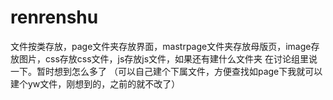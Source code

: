 # renrenshu
文件按类存放，page文件夹存放界面，mastrpage文件夹存放母版页，image存放图片，css存放css文件，js存放js文件，如果还有建什么文件夹
在讨论组里说一下。暂时想到怎么多了
（可以自己建个下属文件，方便查找如page下我就可以建个yw文件，刚想到的，之前的就不改了）
